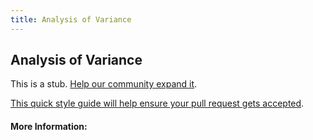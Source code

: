 ```yaml
---
title: Analysis of Variance
---
```


## Analysis of Variance

This is a stub. [Help our community expand it](https://github.com/freeCodeCamp/guide-articles/tree/master/articles/Math/Statistics/Analysis-of-Variance/index.md).

[This quick style guide will help ensure your pull request gets accepted](https://github.com/freeCodeCamp/guide-articles/blob/master/README.md).

<!-- The article goes here, in GitHub-flavored Markdown. Feel free to add YouTube videos, images, and CodePen/JSBin embeds  -->

#### More Information:
<!-- Please add any articles you think might be helpful to read before writing the article -->


